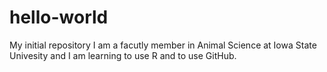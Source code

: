 # hello-world
My initial repository
I am a facutly member in Animal Science at Iowa State Univesity and I am learning to use R and to use GitHub.
